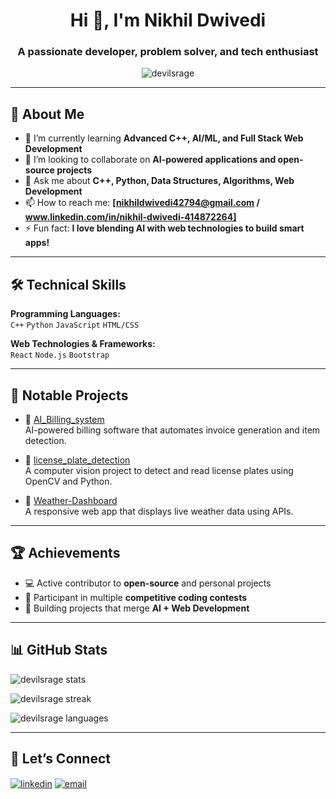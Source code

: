 <h1 align="center">Hi 👋, I'm Nikhil Dwivedi</h1>
<h3 align="center">A passionate developer, problem solver, and tech enthusiast</h3>

<p align="center">
  <img src="https://komarev.com/ghpvc/?username=devilsrage&label=Profile%20views&color=0e75b6&style=flat" alt="devilsrage" />
</p>

---

## 🚀 About Me

- 🌱 I’m currently learning **Advanced C++, AI/ML, and Full Stack Web Development**
- 👯 I’m looking to collaborate on **AI-powered applications and open-source projects**
- 💬 Ask me about **C++, Python, Data Structures, Algorithms, Web Development**
- 📫 How to reach me: **[nikhildwivedi42794@gmail.com / www.linkedin.com/in/nikhil-dwivedi-414872264]**
- ⚡ Fun fact: **I love blending AI with web technologies to build smart apps!**

---

## 🛠️ Technical Skills

**Programming Languages:**  
`C++` `Python` `JavaScript` `HTML/CSS`

**Web Technologies & Frameworks:**  
`React` `Node.js` `Bootstrap`

---

## 📌 Notable Projects

- 🔗 [AI_Billing_system](https://github.com/devilsrage/AI_Billing_system)  
  AI-powered billing software that automates invoice generation and item detection.

- 🔗 [license_plate_detection](https://github.com/devilsrage/license_plate_detection)  
  A computer vision project to detect and read license plates using OpenCV and Python.

- 🔗 [Weather-Dashboard](https://github.com/devilsrage/Weather-Dashboard)  
  A responsive web app that displays live weather data using APIs.

---

## 🏆 Achievements

- 💻 Active contributor to **open-source** and personal projects
- 🥇 Participant in multiple **competitive coding contests**
- 🚀 Building projects that merge **AI + Web Development**

---

## 📊 GitHub Stats

<p align="left">
  <img src="https://github-readme-stats.vercel.app/api?username=devilsrage&show_icons=true&theme=radical" alt="devilsrage stats"/>
</p>

<p align="left">
  <img src="https://github-readme-streak-stats.herokuapp.com/?user=devilsrage&theme=radical" alt="devilsrage streak"/>
</p>

<p align="left">
  <img src="https://github-readme-stats.vercel.app/api/top-langs/?username=devilsrage&layout=compact&theme=radical" alt="devilsrage languages"/>
</p>

---

## 🌱 Let’s Connect

<p align="left">
<!-- Replace the # with your actual links -->
<a href="www.linkedin.com/in/nikhil-dwivedi-414872264" target="blank"><img align="center" src="https://img.shields.io/badge/LinkedIn-0A66C2?style=for-the-badge&logo=linkedin&logoColor=white" alt="linkedin" /></a>
<a href="mailto:nikhildwivedi42794@gmail.com" target="blank"><img align="center" src="https://img.shields.io/badge/Email-D14836?style=for-the-badge&logo=gmail&logoColor=white" alt="email" /></a>
</p>

